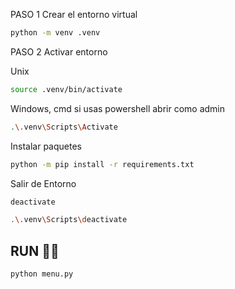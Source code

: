PASO 1 Crear el entorno virtual

```sh
python -m venv .venv
```
PASO 2 Activar entorno

Unix

``` sh
source .venv/bin/activate
```
Windows, cmd
si usas powershell abrir como admin 

``` sh
.\.venv\Scripts\Activate
```

Instalar paquetes
```sh
python -m pip install -r requirements.txt

```

Salir de Entorno

```sh
deactivate
```
```sh
.\.venv\Scripts\deactivate
```

## RUN 🐍🐍
```python
python menu.py
```


